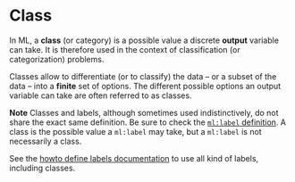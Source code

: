 # Class

In ML, a **class** (or category) is a possible value a discrete **output**
variable can take. It is therefore used in the context of classification (or
categorization) problems.

Classes allow to differentiate (or to classify)
the data – or a subset of the data – into a **finite** set of options.
The different possible options an output variable can take are often
referred to as classes.

**Note**
Classes and labels, although sometimes used indistinctively, do not share the
exact same definition. Be sure to check the
[`ml:label` definition](/definitions/label). A class is the possible value a
`ml:label` may take, but a `ml:label` is not necessarily a class.

See the [howto define labels documentation](/howto/labels) to
use all kind of labels, including classes.
